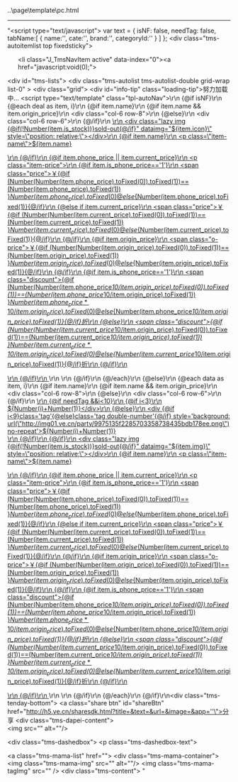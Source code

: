 ..\page\template\pc.html<hr>"<script type=\"text/javascript\">   var text = {          isNF: false,          needTag: false,          tabName:[                            {                  name:'',               cate:'',               brand:'',               categoryId:''              }                        ]      };  </script>  <style>      .tms-autoitemlist li{          width: 100%;      }      </style>            <div class=\"tms-autoitemlist top fixedsticky\">          <ul>                            <li class=\"J_TmsNavItem active\" data-index=\"0\"><a href=\"javascript:void(0);\"></a></li>                        </ul>      </div>      <div id=\"tms-lists\">                    <div class=\"tms-autolist  tms-autolist-double  grid-wrap list-0\" >              <div class=\"grid\"></div>          </div>                    <div id=\"info-tip\" class=\"loading-tip\">努力加载中...</div>      </div>        <script type=\"text/template\" class=\"tpl-autoNav\">\r\n    {@if isNF}\r\n        {@each deal as item, i}\r\n            {@if item.name}\r\n                {@if item.name && item.origin_price}\r\n                <div class=\"col-6 row-8\">\r\n                {@else}\r\n                <div class=\"col-6 row-6\">\r\n                {@/if}\r\n                    <a href='http://h5.ve.cn/detail.html?productId=${item.id}'>\r\n                    <div class=\"lazy img {@if(!Number(item.is_stock))}sold-out{@/if}\" dataimg=\"${item.icon}\" style=\"position: relative;\"></div>\r\n                    {@if item.name}\r\n                    <p class=\"item-name\">${item.name}</p>\r\n                    {@/if}\r\n                        {@if item.phone_price || item.current_price}\r\n                        <p class=\"item-price\">\r\n                            {@if item.is_phone_price=='1'}\r\n                            <span class=\"price\">￥{@if (Number(Number(item.phone_price).toFixed(0)).toFixed(1))==(Number(item.phone_price).toFixed(1)) }${Number(item.phone_price).toFixed(0)}{@else}${Number(item.phone_price).toFixed(1)}{@/if}</span>\r\n                            {@else if item.current_price}\r\n                            <span class=\"price\">￥{@if (Number(Number(item.current_price).toFixed(0)).toFixed(1))==(Number(item.current_price).toFixed(1)) }${Number(item.current_price).toFixed(0)}{@else}${Number(item.current_price).toFixed(1)}{@/if}</span>\r\n                            {@/if}\r\n                            {@if item.origin_price}\r\n                            <span class=\"o-price\">￥{@if (Number(Number(item.origin_price).toFixed(0)).toFixed(1))==(Number(item.origin_price).toFixed(1)) }${Number(item.origin_price).toFixed(0)}{@else}${Number(item.origin_price).toFixed(1)}{@/if}</span>\r\n                            {@/if}\r\n                            {@if item.is_phone_price=='1'}\r\n                            <span class=\"discount\">{@if (Number(Number(item.phone_price*10/item.origin_price).toFixed(0)).toFixed(1))==(Number(item.phone_price*10/item.origin_price).toFixed(1)) }${Number(item.phone_price*10/item.origin_price).toFixed(0)}{@else}${Number(item.phone_price*10/item.origin_price).toFixed(1)}{@/if}折</span>\r\n                            {@else}\r\n                            <span class=\"discount\">{@if (Number(Number(item.current_price*10/item.origin_price).toFixed(0)).toFixed(1))==(Number(item.current_price*10/item.origin_price).toFixed(1)) }${Number(item.current_price*10/item.origin_price).toFixed(0)}{@else}${Number(item.current_price*10/item.origin_price).toFixed(1)}{@/if}折</span>\r\n                            {@/if}\r\n                        </p>\r\n                        {@/if}\r\n                    </a>\r\n                </div>\r\n            {@/if}\r\n        {@/each}\r\n    {@else}\r\n        {@each data as item, i}\r\n            {@if item.name}\r\n            {@if item.name && item.origin_price}\r\n            <div class=\"col-6 row-8\">\r\n            {@else}\r\n            <div class=\"col-6 row-6\">\r\n                {@/if}\r\n                <a href='http://h5.ve.cn/detail.html?productId=${item.productId}'>\r\n                    {@if needTag &&i<10}\r\n                    {@if i<3}\r\n                    <div class='tag' style='background: url(\"http://img01.ve.cn/party/17c51d9e5fc8204799ce44ef91a6f68d.png\") no-repeat'>${Number(i)+Number(1)}</div>\r\n                    {@else}\r\n                    <div {@if i<9}class='tag'{@else}class='tag double-number'{@/if} style='background: url(\"http://img01.ve.cn/party/9975135f2285703358738435bdb178ee.png\") no-repeat'>${Number(i)+Number(1)}</div>\r\n                {@/if}\r\n                {@/if}\r\n                <div class=\"lazy img {@if(!Number(item.is_stock))}sold-out{@/if}\" dataimg=\"${item.img}\" style=\"position: relative;\"></div>\r\n                {@if item.name}\r\n                <p class=\"item-name\">${item.name}</p>\r\n                {@/if}\r\n                {@if item.phone_price || item.current_price}\r\n                <p class=\"item-price\">\r\n                    {@if item.is_phone_price=='1'}\r\n                    <span class=\"price\">￥{@if (Number(Number(item.phone_price).toFixed(0)).toFixed(1))==(Number(item.phone_price).toFixed(1)) }${Number(item.phone_price).toFixed(0)}{@else}${Number(item.phone_price).toFixed(1)}{@/if}</span>\r\n                    {@else if item.current_price}\r\n                    <span class=\"price\">￥{@if (Number(Number(item.current_price).toFixed(0)).toFixed(1))==(Number(item.current_price).toFixed(1)) }${Number(item.current_price).toFixed(0)}{@else}${Number(item.current_price).toFixed(1)}{@/if}</span>\r\n                    {@/if}\r\n                    {@if item.origin_price}\r\n                    <span class=\"o-price\">￥{@if (Number(Number(item.origin_price).toFixed(0)).toFixed(1))==(Number(item.origin_price).toFixed(1)) }${Number(item.origin_price).toFixed(0)}{@else}${Number(item.origin_price).toFixed(1)}{@/if}</span>\r\n                    {@/if}\r\n                    {@if item.is_phone_price=='1'}\r\n                    <span class=\"discount\">{@if (Number(Number(item.phone_price*10/item.origin_price).toFixed(0)).toFixed(1))==(Number(item.phone_price*10/item.origin_price).toFixed(1)) }${Number(item.phone_price*10/item.origin_price).toFixed(0)}{@else}${Number(item.phone_price*10/item.origin_price).toFixed(1)}{@/if}折</span>\r\n                    {@else}\r\n                    <span class=\"discount\">{@if (Number(Number(item.current_price*10/item.origin_price).toFixed(0)).toFixed(1))==(Number(item.current_price*10/item.origin_price).toFixed(1)) }${Number(item.current_price*10/item.origin_price).toFixed(0)}{@else}${Number(item.current_price*10/item.origin_price).toFixed(1)}{@/if}折</span>\r\n                    {@/if}\r\n                </p>\r\n                {@/if}\r\n                </a>\r\n            </div>\r\n            {@/if}\r\n        {@/each}\r\n    {@/if}\r\n</script><div class=\"tms-tenday-bottom\">      <a class=\"share btn\" id=\"shareBtn\" href=\"http://h5.ve.cn/sharesdk.html?title=&text=&url=&image=&app=''\">分  享</a>        </div>  <div class=\"tms-dapei-content\">              <div>                  <img src=\"\" alt=\"\"/>                  <p></p>                </div>          </div><style>      html body .tms-dashedbox{          border-color: #a95f4f;      }  .tms-dashedbox .tms-dashedbox-text{      color: #a95f4f;  }  [data-dpr=\"1\"] .tms-dashedbox .tms-dashedbox-text{      font-size: 13px;   line-height: 25px;  }  [data-dpr=\"2\"] .tms-dashedbox .tms-dashedbox-text{      font-size: 26px;   line-height: 50px;  }  [data-dpr=\"3\"] .tms-dashedbox .tms-dashedbox-text{      font-size: 39px;   line-height: 150px;  }  </style>  <div class=\"tms-dashedbox\">      <p class=\"tms-dashedbox-text\"></p>  </div>      <a class=\"tms-mama-list\" href=\"\">          <div class=\"tms-mama-container\">           <img class=\"tms-mama-img\" src=\"\" alt=\"\"/>           <img class=\"tms-mama-tagImg\" src=\"\" />                        </div>             </a>  <style>  [data-dpr=\"1\"] .tms-content .tms-content-text{      font-size: 15px;   line-height: 25px;  }  [data-dpr=\"2\"] .tms-content .tms-content-text{      font-size: 30px;   line-height: 50px;  }  [data-dpr=\"3\"] .tms-content .tms-content-text{      font-size: 45px;   line-height: 75px;  }  </style>  <div class=\"tms-content\">              </div>"